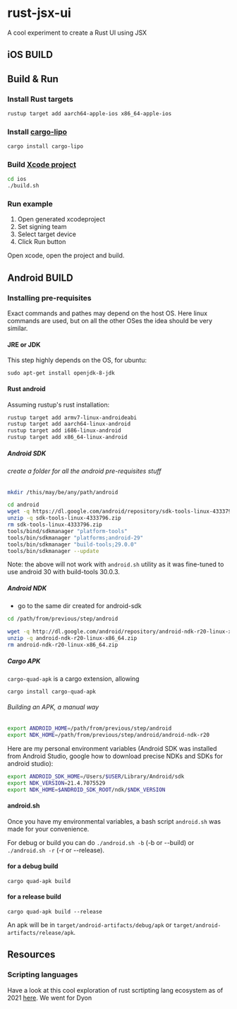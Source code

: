 # rust-jsx-ui

A cool experiment to create a Rust UI using JSX

## iOS BUILD

## Build & Run

### Install Rust targets

```bash
rustup target add aarch64-apple-ios x86_64-apple-ios
```

### Install [cargo-lipo](https://github.com/TimNN/cargo-lipo)

```bash
cargo install cargo-lipo
```

### Build [Xcode project](https://github.com/yonaskolb/XcodeGen)

```bash
cd ios
./build.sh
```

### Run example

1. Open generated xcodeproject
1. Set signing team
1. Select target device
1. Click Run button

Open xcode, open the project and build.

## Android BUILD

### Installing pre-requisites

Exact commands and pathes may depend on the host OS. Here linux commands are used, but on all the other OSes the idea should be very similar.

#### JRE or JDK

This step highly depends on the OS, for ubuntu:

`sudo apt-get install openjdk-8-jdk`

#### Rust android

Assuming rustup's rust installation:

```bash
rustup target add armv7-linux-androideabi
rustup target add aarch64-linux-android
rustup target add i686-linux-android
rustup target add x86_64-linux-android
```

##### Android SDK

###### create a folder for all the android pre-requisites stuff

```bash
mkdir /this/may/be/any/path/android

cd android
wget -q https://dl.google.com/android/repository/sdk-tools-linux-4333796.zip
unzip -q sdk-tools-linux-4333796.zip
rm sdk-tools-linux-4333796.zip
tools/bind/sdkmanager "platform-tools"
tools/bin/sdkmanager "platforms;android-29"
tools/bin/sdkmanager "build-tools;29.0.0"
tools/bin/sdkmanager --update
```

Note: the above will not work with `android.sh` utility as it was fine-tuned to use android 30 with build-tools 30.0.3.

##### Android NDK

- go to the same dir created for android-sdk

```bash
cd /path/from/previous/step/android

wget -q http://dl.google.com/android/repository/android-ndk-r20-linux-x86_64.zip
unzip -q android-ndk-r20-linux-x86_64.zip
rm android-ndk-r20-linux-x86_64.zip
```

##### Cargo APK

`cargo-quad-apk` is a cargo extension, allowing

`cargo install cargo-quad-apk`

###### Building an APK, a manual way

```bash
export ANDROID_HOME=/path/from/previous/step/android
export NDK_HOME=/path/from/previous/step/android/android-ndk-r20
```

Here are my personal environment variables (Android SDK was installed from Android Studio, google how to download precise NDKs and SDKs for android studio):

```bash
export ANDROID_SDK_HOME=/Users/$USER/Library/Android/sdk
export NDK_VERSION=21.4.7075529
export NDK_HOME=$ANDROID_SDK_ROOT/ndk/$NDK_VERSION
```

#### android.sh

Once you have my environmental variables, a bash script `android.sh` was made for your convenience.

For debug or build you can do `./android.sh -b` (-b or --build) or `./android.sh -r` (-r or --release).

#### for a debug build

`cargo quad-apk build`

#### for a release build

`cargo quad-apk build --release`

An apk will be in `target/android-artifacts/debug/apk` or `target/android-artifacts/release/apk`.

## Resources

### Scripting languages

Have a look at this cool exploration of rust scrtipting lang ecosystem as of 2021 [here](https://www.boringcactus.com/2020/09/16/survey-of-rust-embeddable-scripting-languages.html#duckscript).
We went for Dyon
